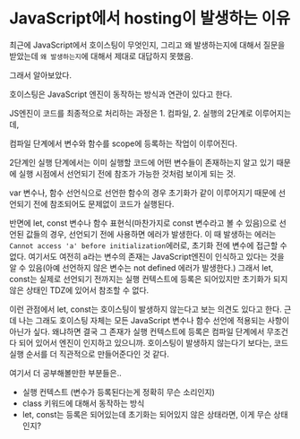 # JavaScript에서 hosting이 발생하는 이유

최근에 JavaScript에서 호이스팅이 무엇인지, 그리고 왜 발생하는지에 대해서 질문을 받았는데 `왜 발생하는지`에 대해서 제대로 대답하지 못했음.

그래서 알아보았다.

호이스팅은 JavaScript 엔진이 동작하는 방식과 연관이 있다고 한다.

JS엔진이 코드를 최종적으로 처리하는 과정은 1. 컴파일, 2. 실행의 2단계로 이루어지는데,

컴파일 단계에서 변수와 함수를 scope에 등록하는 작업이 이루어진다.

2단계인 실행 단계에서는 이미 실행할 코드에 어떤 변수들이 존재하는지 알고 있기 때문에 실행 시점에서 선언되기 전에 참조가 가능한 것처럼 보이게 되는 것.

var 변수나, 함수 선언식으로 선언한 함수의 경우 초기화가 같이 이루어지기 때문에 선언되기 전에 참조되어도 문제없이 코드가 실행된다.

반면에 let, const 변수나 함수 표현식(마찬가지로 const 변수라고 볼 수 있음)으로 선언된 값들의 경우, 선언되기 전에 사용하면 에러가 발생한다. 이 때 발생하는 에러는 `Cannot access 'a' before initialization`에러로, 초기화 전에 변수에 접근할 수 없다. 여기서도 여전히 a라는 변수의 존재는 JavaScript엔진이 인식하고 있다는 것을 알 수 있음(아예 선언하지 않은 변수는 not defined 에러가 발생한다.) 그래서 let, const는 실제로 선언되기 전까지는 실행 컨텍스트에 등록은 되어있지만 초기화가 되지 않은 상태인 TDZ에 있어서 참조할 수 없다.

이런 관점에서 let, const는 호이스팅이 발생하지 않는다고 보는 의견도 있다고 한다. 근데 나는 그래도 호이스팅 자체는 모든 JavaScript 변수나 함수 선언에 적용되는 사항이 아닌가 싶다. 왜냐하면 결국 그 존재가 실행 컨텍스트에 등록은 컴파일 단계에서 무조건 다 되어 있어서 엔진이 인지하고 있으니까. 호이스팅이 발생하지 않는다기 보다는, 코드 실행 순서를 더 직관적으로 만들어준다인 것 같다.

여기서 더 공부해볼만한 부분들은..

- 실행 컨텍스트 (변수가 등록된다는게 정확히 무슨 소리인지)
- class 키워드에 대해서 동작하는 방식
- let, const는 등록은 되어있는데 초기화는 되어있지 않은 상태라면, 이게 무슨 상태인지?
